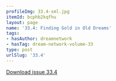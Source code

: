 ```yaml
---
profileImg: 33.4-sml.jpg
itemId: bcphb2kqfhu
layout: page
name: '33.4: Finding Gold in Old Dreams'
tags:
- hasAuthor: dreamnetwork
- hasTag: dream-network-volume-33
type: post
urlSlug: '33.4'
---
```

<a href="../files/pdfs/Volume_33/33.4_gold_in_old_dreams.pdf" download="">Download issue 33.4</a>